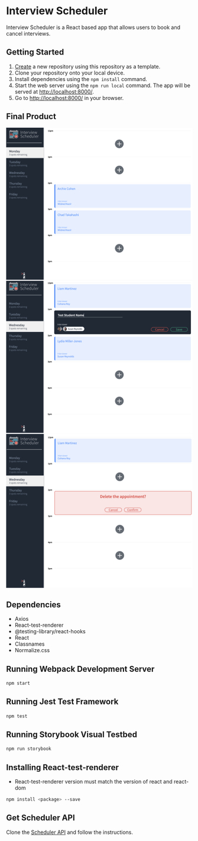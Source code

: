 # Interview Scheduler

Interview Scheduler is a React based app that allows users to book and cancel interviews.

## Getting Started

1. [Create](https://docs.github.com/en/repositories/creating-and-managing-repositories/creating-a-repository-from-a-template) a new repository using this repository as a template.
2. Clone your repository onto your local device.
3. Install dependencies using the `npm install` command.
4. Start the web server using the `npm run local` command. The app will be served at <http://localhost:8000/>.
5. Go to <http://localhost:8000/> in your browser.

## Final Product
!["Screenshot of Homepage"](https://github.com/KayliedeBlois/Scheduler/blob/master/Pictures/Interview%20Scheduler%20Home.png?raw=true)
!["Screenshot of Adding New Appointment"](https://github.com/KayliedeBlois/Scheduler/blob/master/Pictures/Interview%20Scheduler%20Add%20Appointment.png?raw=true)
!["Screenshot of Deleting Appointment"](https://github.com/KayliedeBlois/Scheduler/blob/master/Pictures/Interview%20Scheduler%20Delete%20Appointment.png?raw=true)

## Dependencies

- Axios
- React-test-renderer
- @testing-library/react-hooks
- React
- Classnames
- Normalize.css

## Running Webpack Development Server

```sh
npm start
```

## Running Jest Test Framework

```sh
npm test
```

## Running Storybook Visual Testbed

```sh
npm run storybook
```

## Installing React-test-renderer
- React-test-renderer version must match the version of react and react-dom

```sh
npm install <package> --save
```

## Get Scheduler API
Clone the [Scheduler API](https://github.com/lighthouse-labs/scheduler-api) and follow the instructions.
